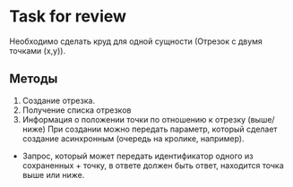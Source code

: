 # Task for review
Необходимо сделать круд для одной сущности (Отрезок с двумя точками (x,y)). 

## Методы
1. Создание отрезка.
2. Получение списка отрезков
3. Информация о положении точки по отношению к отрезку (выше/ниже)
При создании можно передать параметр, который сделает создание асинхронным (очередь на кролике, например).

+ Запрос, который может передать идентификатор одного из сохраненных + точку, в ответе должен быть ответ, находится точка выше или ниже.

